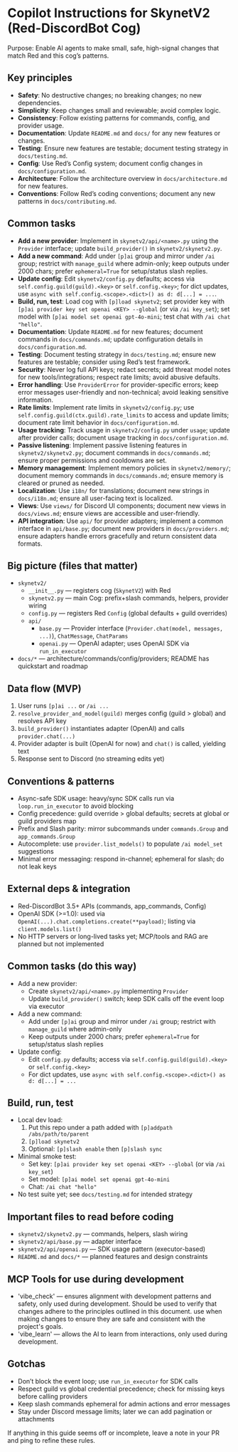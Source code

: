 # Copilot Instructions for SkynetV2 (Red-DiscordBot Cog)

Purpose: Enable AI agents to make small, safe, high-signal changes that match Red and this cog’s patterns.

## Key principles
- **Safety**: No destructive changes; no breaking changes; no new dependencies.
- **Simplicity**: Keep changes small and reviewable; avoid complex logic.
- **Consistency**: Follow existing patterns for commands, config, and provider usage.
- **Documentation**: Update `README.md` and `docs/` for any new features or changes.
- **Testing**: Ensure new features are testable; document testing strategy in `docs/testing.md`.
- **Config**: Use Red’s Config system; document config changes in `docs/configuration.md`.
- **Architecture**: Follow the architecture overview in `docs/architecture.md` for new features.
- **Conventions**: Follow Red’s coding conventions; document any new patterns in `docs/contributing.md`.
## Common tasks
- **Add a new provider**: Implement in `skynetv2/api/<name>.py` using the `Provider` interface; update `build_provider()` in `skynetv2/skynetv2.py`.
- **Add a new command**: Add under `[p]ai` group and mirror under `/ai` group; restrict with `manage_guild` where admin-only; keep outputs under 2000 chars; prefer `ephemeral=True` for setup/status slash replies.
- **Update config**: Edit `skynetv2/config.py` defaults; access via `self.config.guild(guild).<key>` or `self.config.<key>`; for dict updates, use `async with self.config.<scope>.<dict>() as d: d[...] = ...`.
- **Build, run, test**: Load cog with `[p]load skynetv2`; set provider key with `[p]ai provider key set openai <KEY> --global` (or via `/ai key_set`); set model with `[p]ai model set openai gpt-4o-mini`; test chat with `/ai chat "hello"`.
- **Documentation**: Update `README.md` for new features; document commands in `docs/commands.md`; update configuration details in `docs/configuration.md`.
- **Testing**: Document testing strategy in `docs/testing.md`; ensure new features are testable; consider using Red’s test framework.
- **Security**: Never log full API keys; redact secrets; add threat model notes for new tools/integrations; respect rate limits; avoid abusive defaults.
- **Error handling**: Use `ProviderError` for provider-specific errors; keep error messages user-friendly and non-technical; avoid leaking sensitive information.
- **Rate limits**: Implement rate limits in `skynetv2/config.py`; use `self.config.guild(ctx.guild).rate_limits` to access and update limits; document rate limit behavior in `docs/configuration.md`.
- **Usage tracking**: Track usage in `skynetv2/config.py` under `usage`; update after provider calls; document usage tracking in `docs/configuration.md`.
- **Passive listening**: Implement passive listening features in `skynetv2/skynetv2.py`; document commands in `docs/commands.md`; ensure proper permissions and cooldowns are set.
- **Memory management**: Implement memory policies in `skynetv2/memory/`; document memory commands in `docs/commands.md`; ensure memory is cleared or pruned as needed.
- **Localization**: Use `i18n/` for translations; document new strings in `docs/i18n.md`; ensure all user-facing text is localized.
- **Views**: Use `views/` for Discord UI components; document new views in `docs/views.md`; ensure views are accessible and user-friendly.
- **API integration**: Use `api/` for provider adapters; implement a common interface in `api/base.py`; document new providers in `docs/providers.md`; ensure adapters handle errors gracefully and return consistent data formats.

## Big picture (files that matter)
- `skynetv2/`
  - `__init__.py` — registers cog (`SkynetV2`) with Red
  - `skynetv2.py` — main Cog: prefix+slash commands, helpers, provider wiring
  - `config.py` — registers Red `Config` (global defaults + guild overrides)
  - `api/`
    - `base.py` — Provider interface (`Provider.chat(model, messages, ...)`), `ChatMessage`, `ChatParams`
    - `openai.py` — OpenAI adapter; uses OpenAI SDK via `run_in_executor`
- `docs/*` — architecture/commands/config/providers; README has quickstart and roadmap

## Data flow (MVP)
1) User runs `[p]ai ...` or `/ai ...`
2) `resolve_provider_and_model(guild)` merges config (guild > global) and resolves API key
3) `build_provider()` instantiates adapter (OpenAI) and calls `provider.chat(...)`
3) Provider adapter is built (OpenAI for now) and `chat()` is called, yielding text
4) Response sent to Discord (no streaming edits yet)

## Conventions & patterns
- Async-safe SDK usage: heavy/sync SDK calls run via `loop.run_in_executor` to avoid blocking
- Config precedence: guild override > global defaults; secrets at global or guild providers map
- Prefix and Slash parity: mirror subcommands under `commands.Group` and `app_commands.Group`
- Autocomplete: use `provider.list_models()` to populate `/ai model_set` suggestions
- Minimal error messaging: respond in-channel; ephemeral for slash; do not leak keys

## External deps & integration
- Red-DiscordBot 3.5+ APIs (commands, app_commands, Config)
- OpenAI SDK (>=1.0): used via `OpenAI(...).chat.completions.create(**payload)`; listing via `client.models.list()`
- No HTTP servers or long-lived tasks yet; MCP/tools and RAG are planned but not implemented

## Common tasks (do this way)
- Add a new provider:
  - Create `skynetv2/api/<name>.py` implementing `Provider`
  - Update `build_provider()` switch; keep SDK calls off the event loop via executor
- Add a new command:
  - Add under `[p]ai` group and mirror under `/ai` group; restrict with `manage_guild` where admin-only
  - Keep outputs under 2000 chars; prefer `ephemeral=True` for setup/status slash replies
- Update config:
  - Edit `config.py` defaults; access via `self.config.guild(guild).<key>` or `self.config.<key>`
  - For dict updates, use `async with self.config.<scope>.<dict>() as d: d[...] = ...`

## Build, run, test
- Local dev load:
  1) Put this repo under a path added with `[p]addpath /abs/path/to/parent`
  2) `[p]load skynetv2`
  3) Optional: `[p]slash enable` then `[p]slash sync`
- Minimal smoke test:
  - Set key: `[p]ai provider key set openai <KEY> --global` (or via `/ai key_set`)
  - Set model: `[p]ai model set openai gpt-4o-mini`
  - Chat: `/ai chat "hello"`
- No test suite yet; see `docs/testing.md` for intended strategy

## Important files to read before coding
- `skynetv2/skynetv2.py` — commands, helpers, slash wiring
- `skynetv2/api/base.py` — adapter interface
- `skynetv2/api/openai.py` — SDK usage pattern (executor-based)
- `README.md` and `docs/*` — planned features and design constraints

## MCP Tools for use during development
- 'vibe_check' — ensures alignment with development patterns and safety, only used during development. Should be used to verify that changes adhere to the principles outlined in this document. use when making changes to ensure they are safe and consistent with the project's goals.
- 'vibe_learn' — allows the AI to learn from interactions, only used during development.

## Gotchas
- Don’t block the event loop; use `run_in_executor` for SDK calls
- Respect guild vs global credential precedence; check for missing keys before calling providers
- Keep slash commands ephemeral for admin actions and error messages
- Stay under Discord message limits; later we can add pagination or attachments

If anything in this guide seems off or incomplete, leave a note in your PR and ping to refine these rules.
